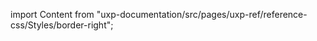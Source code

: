 
import Content from "uxp-documentation/src/pages/uxp-ref/reference-css/Styles/border-right";

<Content query="product=photoshop"/>
